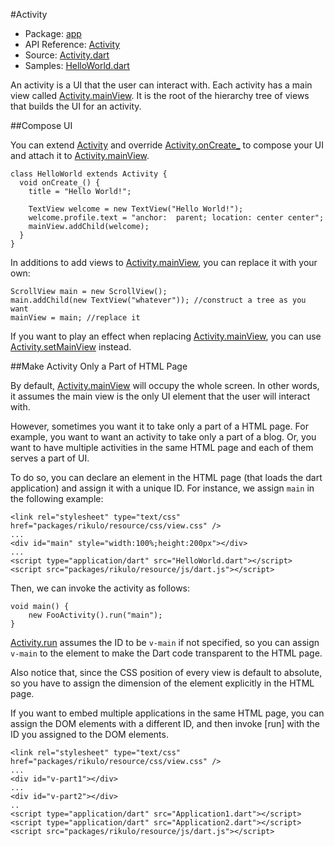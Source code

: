 #Activity

* Package: [app](api:)
* API Reference: [Activity](api:app)
* Source: [Activity.dart](source:lib/src/app)
* Samples: [HelloWorld.dart](source:example/helloworld)

An activity is a UI that the user can interact with. Each activity has a main view called [Activity.mainView](api:app). It is the root of the hierarchy tree of views that builds the UI for an activity.

##Compose UI

You can extend [Activity](api:app) and override [Activity.onCreate_](api:app) to
compose your UI and attach it to [Activity.mainView](api:app).

    class HelloWorld extends Activity {
      void onCreate_() {
        title = "Hello World!";
    
        TextView welcome = new TextView("Hello World!");
        welcome.profile.text = "anchor:  parent; location: center center";
        mainView.addChild(welcome);
      }
    }

In additions to add views to [Activity.mainView](api:app), you can replace it with your own:

    ScrollView main = new ScrollView();
    main.addChild(new TextView("whatever")); //construct a tree as you want
    mainView = main; //replace it

If you want to play an effect when replacing [Activity.mainView](api:app), you can use [Activity.setMainView](api:app) instead.

##Make Activity Only a Part of HTML Page

By default, [Activity.mainView](api:app) will occupy the whole screen. In other words, it assumes the main view is the only UI element that the user will interact with.

However, sometimes you want it to take only a part of a HTML page. For example, you want to want an activity to take only a part of a blog. Or, you want to have multiple activities in the same HTML page and each of them serves a part of UI.

To do so, you can declare an element in the HTML page (that loads the dart
application) and assign it with a unique ID. For instance, we assign `main` in the following example:

    <link rel="stylesheet" type="text/css" href="packages/rikulo/resource/css/view.css" />
    ...
    <div id="main" style="width:100%;height:200px"></div>
    ...
    <script type="application/dart" src="HelloWorld.dart"></script>
    <script src="packages/rikulo/resource/js/dart.js"></script>

Then, we can invoke the activity as follows:

    void main() {
        new FooActivity().run("main");
    }

[Activity.run](api:app) assumes the ID to be `v-main` if not specified, so you can assign `v-main` to the element to make the Dart code transparent to the HTML page.

Also notice that, since the CSS position of every view is default to absolute, so you have to assign the dimension of the element explicitly in the HTML page.

If you want to embed multiple applications in the same HTML page, you can assign
the DOM elements with a different ID, and then invoke [run] with the ID you assigned to the DOM elements.

    <link rel="stylesheet" type="text/css" href="packages/rikulo/resource/css/view.css" />
    ...
    <div id="v-part1"></div>
    ...
    <div id="v-part2"></div>
    ..
    <script type="application/dart" src="Application1.dart"></script>
    <script type="application/dart" src="Application2.dart"></script>
    <script src="packages/rikulo/resource/js/dart.js"></script>
